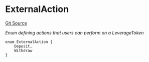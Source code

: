 # ExternalAction
[Git Source](https://github.com/seamless-protocol/ilm-v2/blob/e940fa5a38a4ecdb2ab814caac34ad52528360be/src/types/DataTypes.sol)

*Enum defining actions that users can perform on a LeverageToken*


```solidity
enum ExternalAction {
    Deposit,
    Withdraw
}
```

